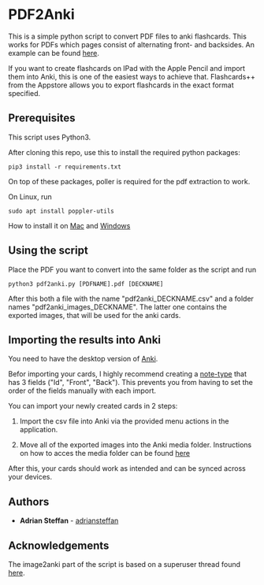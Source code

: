 # PDF2Anki

This is a simple python script to convert PDF files to anki flashcards.
This works for PDFs which pages consist of alternating front- and backsides. An example can be found [here](example.pdf).

If you want to create flashcards on IPad with the Apple Pencil and import them into Anki, this is one of the easiest ways to achieve that.
Flashcards++ from the Appstore allows you to export flashcards in the exact format specified.





## Prerequisites

This script uses Python3.

After cloning this repo, use this to install the required python packages:

```
pip3 install -r requirements.txt
```

On top of these packages, poller is required for the pdf extraction to work.

On Linux, run 

```
sudo apt install poppler-utils
```

How to install it on [Mac](http://macappstore.org/poppler/) and [Windows](http://blog.alivate.com.au/poppler-windows/)



## Using the script

Place the PDF you want to convert into the same folder as the script and run


```
python3 pdf2anki.py [PDFNAME].pdf [DECKNAME]
```

After this both a file with the name "pdf2anki_DECKNAME.csv" and a folder names "pdf2anki_images_DECKNAME". The latter one contains the exported images, that will be used for the anki cards.

## Importing the results into Anki

You need to have the desktop version of [Anki](https://apps.ankiweb.net/).

Befor importing your cards, I highly recommend creating a [note-type](http://ankiguide.com/cards-and-notes-the-difference-in-anki/) that has 3 fields ("Id", "Front", "Back"). This prevents you from having to set the order of the fields manually with each import.

You can import your newly created cards in 2 steps:

1. Import the csv file into Anki via the provided menu actions in the application.

2. Move all of the exported images into the Anki media folder. Instructions on how to acces the media folder can be found [here](https://superuser.com/questions/963526/where-does-anki-store-media)

After this, your cards should work as intended and can be synced across your devices.

## Authors

* **Adrian Steffan** - [adriansteffan](https://github.com/adriansteffan)


## Acknowledgements

The image2anki part of the script is based on a superuser thread found [here](https://superuser.com/questions/1170355/import-images-to-anki-automatically-to-front-and-back-of-the-cards).


